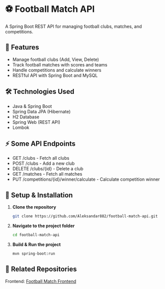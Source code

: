 # ⚽ Football Match API

A Spring Boot REST API for managing football clubs, matches, and competitions.

## 🚀 Features
- Manage football clubs (Add, View, Delete)
- Track football matches with scores and teams
- Handle competitions and calculate winners
- RESTful API with Spring Boot and MySQL

## 🛠️ Technologies Used
- Java & Spring Boot
- Spring Data JPA (Hibernate)
- H2 Database
- Spring Web (REST API)
- Lombok

## ⚡ Some API Endpoints
- GET /clubs - Fetch all clubs
- POST /clubs - Add a new club
- DELETE /clubs/{id} - Delete a club
- GET /matches - Fetch all matches
- PUT /competitions/{id}/winner/calculate - Calculate competition winner

## 🔧 Setup & Installation

1. **Clone the repository**
   ```sh
   git clone https://github.com/Aleksandar882/football-match-api.git
2. **Navigate to the project folder**
    ```sh
   cd football-match-api
3. **Build & Run the project**
   ```sh
   mvn spring-boot:run

## 🔗 Related Repositories

Frontend: [Football Match Frontend](https://github.com/Aleksandar882/football-match-frontend)